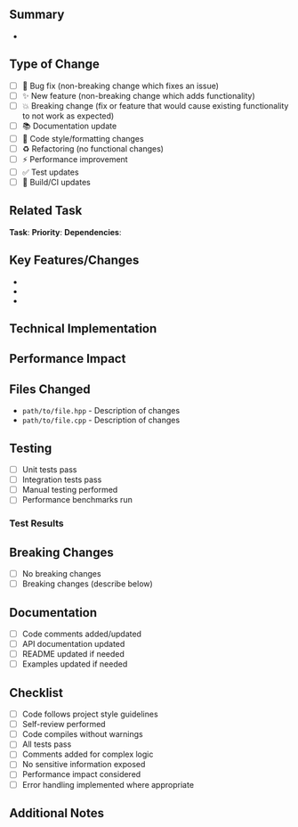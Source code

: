 ## Summary
<!-- Provide a brief description of the changes made -->
-

## Type of Change
<!-- Check the relevant option -->
- [ ] 🐛 Bug fix (non-breaking change which fixes an issue)
- [ ] ✨ New feature (non-breaking change which adds functionality)
- [ ] 💥 Breaking change (fix or feature that would cause existing functionality to not work as expected)
- [ ] 📚 Documentation update
- [ ] 🎨 Code style/formatting changes
- [ ] ♻️ Refactoring (no functional changes)
- [ ] ⚡ Performance improvement
- [ ] ✅ Test updates
- [ ] 🔧 Build/CI updates

## Related Task
<!-- Reference the task from .kiro/specs/evolab/tasks.md -->
**Task**: <!-- e.g., Task 1.2: Add Candidate List Optimization -->
**Priority**: <!-- High/Medium/Low -->
**Dependencies**: <!-- List any dependent tasks -->

## Key Features/Changes
<!-- List the main features or changes introduced -->
-
-
-

## Technical Implementation
<!-- Describe the technical approach and key implementation details -->


## Performance Impact
<!-- Describe any performance improvements or impacts -->


## Files Changed
<!-- List the main files that were modified/added -->
- `path/to/file.hpp` - Description of changes
- `path/to/file.cpp` - Description of changes

## Testing
<!-- Describe the testing performed -->
- [ ] Unit tests pass
- [ ] Integration tests pass
- [ ] Manual testing performed
- [ ] Performance benchmarks run

### Test Results
<!-- Include any relevant test results, benchmarks, or metrics -->


## Breaking Changes
<!-- Describe any breaking changes and migration steps if applicable -->
- [ ] No breaking changes
- [ ] Breaking changes (describe below)

<!-- If breaking changes, describe them here -->

## Documentation
<!-- Check all that apply -->
- [ ] Code comments added/updated
- [ ] API documentation updated
- [ ] README updated if needed
- [ ] Examples updated if needed

## Checklist
<!-- Ensure all items are checked before requesting review -->
- [ ] Code follows project style guidelines
- [ ] Self-review performed
- [ ] Code compiles without warnings
- [ ] All tests pass
- [ ] Comments added for complex logic
- [ ] No sensitive information exposed
- [ ] Performance impact considered
- [ ] Error handling implemented where appropriate

## Additional Notes
<!-- Any additional information, context, or notes for reviewers -->

